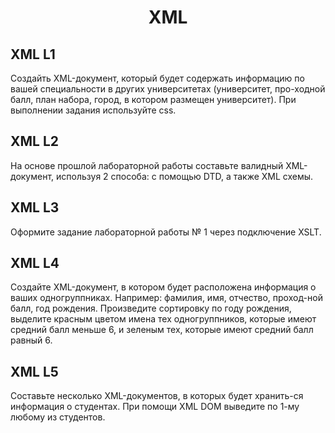 <h1 align=center> XML </h1>

## XML L1
Создайть XML-документ, который будет содержать информацию по вашей специальности в других университетах (университет, про-ходной балл, план набора, город, в котором размещен университет). При выполнении задания используйте css.

## XML L2
На основе прошлой лабораторной работы составьте валидный XML-документ, используя 2 способа: с помощью DTD, а также  XML схемы.

## XML L3
Оформите задание лабораторной работы № 1 через подключение XSLT.

## XML L4
Создайте XML-документ, в котором будет расположена информация о ваших одногруппниках. Например: фамилия, имя, отчество, проход-ной балл, год рождения. Произведите сортировку по году рождения, выделите красным цветом имена тех одногруппников, которые имеют средний балл меньше 6, и зелeным тех, которые имеют средний балл равный 6.

## XML L5
Составьте несколько XML-документов, в которых будет хранить-ся информация о студентах. При помощи XML DOM выведите по 1-му любому из студентов.


